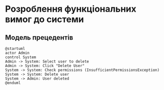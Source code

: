 # Розроблення функціональних вимог до системи

## Модель прецедентів
```plantuml
@startuml
actor Admin
control System
Admin -> System: Select user to delete
Admin -> System: Click "Delete User"
System -> System: Check permissions (InsufficientPermissionsException)
System -> System: Delete user
System -> Admin: User deleted
@enduml
```
